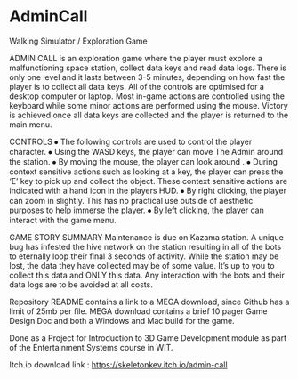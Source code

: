 # AdminCall
Walking Simulator / Exploration Game


ADMIN CALL is an exploration game where the player must explore a malfunctioning space station, collect data keys and read data logs. There is only one level and it lasts between 3-5 minutes, depending on how fast the player is to collect all data keys.
All of the controls are optimised for a desktop computer or laptop. Most in-game actions are controlled using the keyboard while some minor actions are performed using the mouse.
Victory is achieved once all data keys are collected and the player is returned to the main menu.

CONTROLS
⦁	The following controls are used to control the player character.
⦁	Using the WASD keys, the player can move The Admin around the station.
⦁	By moving the mouse, the player can look around .
⦁	During context sensitive actions such as looking at a key, the player can press the ‘E’ key to pick up and collect the object. These context sensitive actions are indicated with a hand icon in the players HUD.
⦁	By right clicking, the player can zoom in slightly. This has no practical use outside of aesthetic purposes to help immerse the player.
⦁	By left clicking, the player can interact with the game menu.

GAME STORY SUMMARY
Maintenance is due on Kazama station. A unique bug has infested the hive network on the station resulting in all of the bots to eternally loop their final 3 seconds of activity. While the station may be lost, the data they have collected may be of some value. It’s up to you to collect this data and ONLY this data. Any interaction with the bots and their data logs are to be avoided at all costs.

Repository README contains a link to a MEGA download, since Github has a limit of 25mb per file. MEGA download contains a brief 10 pager Game Design Doc and both a Windows and Mac build for the game.

Done as a Project for Introduction to 3D Game Development module as part of the Entertainment Systems course in WIT.

Itch.io download link : https://skeletonkev.itch.io/admin-call
